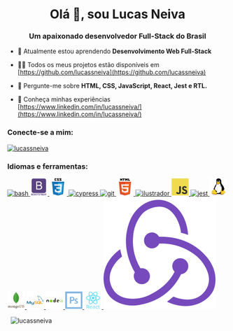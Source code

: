 <h1 align = "center"> Olá 👋, sou Lucas Neiva </h1>
<h3 align = "center"> Um apaixonado desenvolvedor Full-Stack do Brasil </h3>

- 🌱 Atualmente estou aprendendo **Desenvolvimento Web Full-Stack**

- 👨‍💻 Todos os meus projetos estão disponíveis em [https://github.com/lucassneiva](https://github.com/lucassneiva)

- 💬 Pergunte-me sobre **HTML, CSS, JavaScript, React, Jest e RTL.**

- 📄 Conheça minhas experiências [https://www.linkedin.com/in/lucassneiva/](https://www.linkedin.com/in/lucassneiva/)

<h3 align = "left"> Conecte-se a mim: </h3>
<p align = "left">
<a href="https://linkedin.com/in/lucassneiva" target="blank"> <img align = "center" src = "https://cdn.jsdelivr.net/npm/simple-icons@3.0.1/icons/linkedin.svg" alt =" lucassneiva "height =" 30 "width =" 40 "/> </a>
</p>

<h3 align =" left "> Idiomas e ferramentas: </h3>
<p align = "left"> <a href="https://www.gnu.org/software/bash/" target="_blank"> <img src = "https://www.vectorlogo.zone/logos/gnu_bash/gnu_bash-icon.svg" alt =" bash "width =" 40 "height =" 40 "/> </a> <a href="https://getbootstrap.com" target="_blank"> <img src = "https://raw.githubusercontent.com/devicons/devicon/master/icons/bootstrap/bootstrap-plain-wordmark.svg" alt = "bootstrap" width = "40" height = "40" /> <a href="https://www.w3schools.com/css/" target="_blank"> <img src = "https://raw.githubusercontent.com/devicons/devicon/master/icons/css3/css3-original-wordmark.svg" alt =" css3 "width =" 40 "height =" 40 "/> </a> <a href="https://www.cypress.io" target="_blank"> <img src ="https://raw.githubusercontent.com/simple-icons/simple-icons/6e46ec1fc23b60c8fd0d2f2ff46db82e16dbd75f/icons/cypress.svg" alt =" cypress "width =" 40 "height =" 40 "/> </a> <a href = "https://git-scm.com/" target = "_ blank"> <img src = "https://www.vectorlogo.zone/logos/git-scm/git-scm-icon.svg" alt = " git "width =" 40 "height =" 40 "/> </a> <a href="https://www.w3.org/html/" target="_blank"> <img src ="https://raw.githubusercontent.com/devicons/devicon/master/icons/html5/html5-original-wordmark.svg" alt =" html5 "width =" 40 "height =" 40 "/> </a> <a href =" https: //www.adobe.com/in/products/illustrator.html "target =" _ blank "> <img src ="https://www.vectorlogo.zone/logos/adobe_illustrator/adobe_illustrator-icon.svg" alt =" ilustrador "width =" 40 "height =" 40 "/> </a> <a href="https://developer.mozilla.org/en-US/docs/Web/JavaScript" target="_blank"> <img src ="https://raw.githubusercontent.com/devicons/devicon/master/icons/javascript/javascript-original.svg" alt = "javascript" width = "40" height = "40" /> </ a> <a href="https://jestjs.io" target="_blank"> <img src = "https://www.vectorlogo.zone/logos/jestjsio/jestjsio-icon.svg" alt = " jest "width =" 40 "height =" 40 "/> </a> <a href="https://www.linux.org/" target="_blank"> <img src ="https://raw.githubusercontent.com/devicons/devicon/master/icons/linux/linux-original.svg"alt =" linux "width =" 40 "height =" 40 "/> </a> <a href ="https://www.mongodb.com/" target =" _ blank "> <img src ="https://raw.githubusercontent.com/devicons/devicon/master/icons/mongodb/mongodb-original-wordmark.svg" alt =" mongodb "largura ="40 "height =" 40 "/> </a> <a href="https://www.mysql.com/" target="_blank"> <img src ="https://raw.githubusercontent.com/devicons/devicon/master/icons/mysql/mysql-original-wordmark.svg" alt =" mysql "width =" 40 "height =" 40 "/> </a> <a href =" https: // nodejs. org "target =" _ blank "> <img src ="https://raw.githubusercontent.com/devicons/devicon/master/icons/nodejs/nodejs-original-wordmark.svg" alt =" nodejs "width =" 40 "height =" 40 "/> </a> <a href="https://www.photoshop.com/en" target="_blank"> <img src ="https://raw.githubusercontent.com/devicons/devicon/master/icons/photoshop/photoshop-line.svg" alt =" photoshop "width =" 40 "height =" 40 "/> </a> <a href ="https://reactjs.org/" target =" _ blank "> <img src ="https://raw.githubusercontent.com/devicons/devicon/master/icons/react/react-original-wordmark.svg" alt =" react " width =" 40 "height =" 40 "/> </a> <a href="https://redux.js.org" target="_blank"> <img src ="https://raw.githubusercontent.com/devicons/devicon/master/icons/redux/redux-original.svg" alt =" redux "largura =" 40 "altura =" 40 "/> </a>

<p> &nbsp; <img align = "center" src = "https://github-readme-stats.vercel.app/api?username=lucassneiva&show_icons=true&locale=en" alt = "lucassneiva" /> </p>

